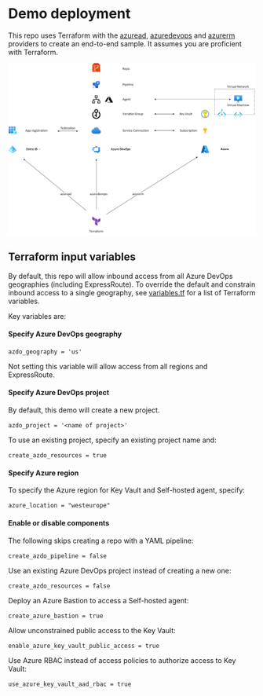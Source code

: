 # Demo deployment

This repo uses Terraform with the [azuread](https://registry.terraform.io/providers/hashicorp/azuread/latest/docs), [azuredevops](https://registry.terraform.io/providers/microsoft/azuredevops/latest/docs) and [azurerm](https://registry.terraform.io/providers/hashicorp/azurerm/latest/docs) providers to create an end-to-end sample. It assumes you are proficient with Terraform.

<p align="center">
<img src="visuals/deployment.png" width="1368">
</p>

## Terraform input variables

By default, this repo will allow inbound access from all Azure DevOps geographies (including ExpressRoute). To override the default and constrain inbound access to a single geography, see [variables.tf](terraform/variables.tf) for a list of Terraform variables.

Key variables are:

#### Specify Azure DevOps geography

```hcl
azdo_geography = 'us' 
```

Not setting this variable will allow access from all regions and ExpressRoute.

#### Specify Azure DevOps project

By default, this demo will create a new project. 

```hcl
azdo_project = '<name of project>' 
```

To use an existing project, specify an existing project name and:

```hcl
create_azdo_resources = true 
```

#### Specify Azure region

To specify the Azure region for Key Vault and Self-hosted agent, specify:

```hcl
azure_location = "westeurope" 
```

#### Enable or disable components

The following skips creating a repo with a YAML pipeline:

```hcl
create_azdo_pipeline = false 
```

Use an existing Azure DevOps project instead of creating a new one:

```hcl
create_azdo_resources = false 
```

Deploy an Azure Bastion to access a Self-hosted agent:

```hcl
create_azure_bastion = true 
```

Allow unconstrained public access to the Key Vault:

```hcl
enable_azure_key_vault_public_access = true 
```

Use Azure RBAC instead of access policies to authorize access to Key Vault:

```hcl
use_azure_key_vault_aad_rbac = true 
```
